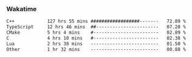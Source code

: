 ### Wakatime
<!--START_SECTION:waka-->

```txt
C++            127 hrs 55 mins ##################-------   72.89 %
TypeScript     12 hrs 46 mins  ##-----------------------   07.28 %
CMake          5 hrs 4 mins    #------------------------   02.89 %
C              4 hrs 10 mins   #------------------------   02.38 %
Lua            2 hrs 38 mins   -------------------------   01.50 %
Other          1 hr 32 mins    -------------------------   00.88 %
```

<!--END_SECTION:waka-->
